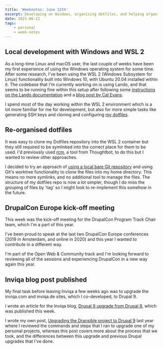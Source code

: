 ```yaml
---
title: 'Weeknotes: June 12th'
excerpt: Developing on Windows, organising dotfiles, and helping organise DrupalCon.
date: 2021-06-12
tags:
    - personal
    - week-notes
---
```


## Local development with Windows and WSL 2

As a long-time Linux and macOS user, the last couple of weeks have been my first experience of using the Windows operating system for some time. After some research, I've been using the WSL 2 (Windows Subsystem for Linux) functionality built into Windows 10, with Ubuntu 20.04 installed within it. The codebase that I'm currently working on is using Lando, and that seems to be running fine within this setup after following some [instructions on the Lando documentation](https://docs.lando.dev/guides/setup-lando-on-windows-with-wsl-2.html) and a [blog post by Cal Evans](https://blog.calevans.com/2020/06/18/making-lando-work-inside-wsl2).

I spend most of the day working within the WSL 2 environment which is a lot more familiar for me for development, but also for more simple tasks like generating SSH keys and cloning and configuring [my dotfiles](https://github.com/opdavies/dotfiles).

## Re-organised dotfiles

It was easy to clone my Dotfiles repository into the WSL 2 container but they still required to be symlinked into the correct place for them to be used. I'd previously used [rcm](https://github.com/thoughtbot/rcm), a tool from Thoughtbot, to do this but I wanted to review other approaches.

I decided to try an approach of [using a local bare Git repository](https://www.atlassian.com/git/tutorials/dotfiles) and using Git's worktree functionality to clone the files into my home directory. This means no more symlinks, and no additional tool to manage the files. The structure of my dotfiles repo is now a lot simpler, though I do miss the grouping of files by 'tag' so I might look to re-implement this somehow in the future.

## DrupalCon Europe kick-off meeting

This week was the kick-off meeting for the DrupalCon Program Track Chair team, which I'm a part of this year.

I've been proud to speak at the last two DrupalCon Europe conferences (2019 in Amsterdam, and online in 2020) and this year I wanted to contribute in a different way.

I'm part of the Open Web & Community track and I'm looking forward to reviewing all of the sessions and experiencing DrupalCon in a new way again this year.

## Inviqa blog post published

My final task before leaving Inviqa a few weeks ago was to upgrade the inviqa.com and inviqa.de sites, which I co-developed, to Drupal 9.

I wrote an article for the Inviqa blog, [Drupal 9 upgrade from Drupal 8](https://inviqa.com/blog/drupal-9-upgrade-from-drupal-8), which was published this week.

I wrote my own post, [Upgrading the Dransible project to Drupal 9](/blog/upgrading-dransible-project-drupal-9) last year where I reviewed the commands and steps that I ran to upgrade one of my personal projects, whereas this post covers more about the process that we took, and the differences between this upgrade and previous Drupal upgrades that I've done.
